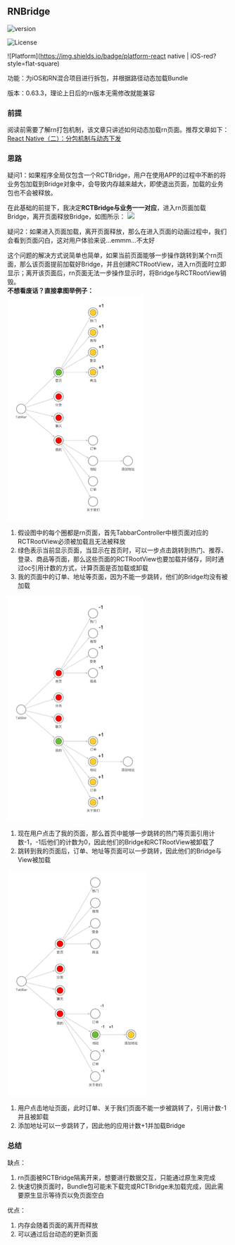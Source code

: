 ## RNBridge

![version](https://img.shields.io/badge/release-1.0.0-informational?style=flat-square)

![License](https://img.shields.io/github/license/378056350/bookkeeping-iOS.svg?style=flat-square)

![Platform](https://img.shields.io/badge/platform-react native | iOS-red?style=flat-square)



功能：为iOS和RN混合项目进行拆包，并根据路径动态加载Bundle

版本：0.63.3，理论上日后的rn版本无需修改就能兼容

### 前提

阅读前需要了解rn打包机制，该文章只讲述如何动态加载rn页面。推荐文章如下：<br>
[React Native（二）：分包机制与动态下发](https://juejin.im/post/6844903922205736973)

### 思路
疑问1：如果程序全局仅包含一个RCTBridge，用户在使用APP的过程中不断的将业务包加载到Bridge对象中，会导致内存越来越大，即使退出页面，加载的业务包也不会被释放。<br>

在此基础的前提下，我决定**RCTBridge与业务一一对应**，进入rn页面加载Bridge，离开页面释放Bridge，如图所示：
![](https://p3-juejin.byteimg.com/tos-cn-i-k3u1fbpfcp/6970efb1f45f4dd9833637ca2548a547~tplv-k3u1fbpfcp-watermark.image)




疑问2：如果进入页面加载，离开页面释放，那么在进入页面的动画过程中，我们会看到页面闪白，这对用户体验来说...emmm...不太好

这个问题的解决方式说简单也简单，如果当前页面能够一步操作跳转到某个rn页面，那么该页面提前加载好Bridge，并且创建RCTRootView，进入rn页面时立即显示；离开该页面后，rn页面无法一步操作显示时，将Bridge与RCTRootView销毁。<br>
**不想看废话？直接拿图举例子：**
<img src="./img/路径1.jpg" style="zoom:50%;" />

1. 假设图中的每个圈都是rn页面，首先TabbarController中根页面对应的RCTRootView必须被加载且无法被释放
2. 绿色表示当前显示页面，当显示在首页时，可以一步点击跳转到热门、推荐、登录、商品等页面，那么这些页面的RCTRootView也要加载并储存，同时通过oc引用计数的方式，计算页面是否加载或卸载
3. 我的页面中的订单、地址等页面，因为不能一步跳转，他们的Bridge均没有被加载

<img src="./img/路径2.jpg" style="zoom:50%;" />

1. 现在用户点击了我的页面，那么首页中能够一步跳转的热门等页面引用计数-1，-1后他们的计数为0，因此他们的Bridge和RCTRootView被卸载了
2. 跳转到我的页面后，订单、地址等页面可以一步跳转，因此他们的Bridge与View被加载

<img src="./img/路径3.jpg" style="zoom:50%;" />

1. 用户点击地址页面，此时订单、关于我们页面不能一步被跳转了，引用计数-1并且被卸载
2. 添加地址可以一步跳转了，因此他的应用计数+1并加载Bridge


### 总结
缺点：
1. rn页面被RCTBridge隔离开来，想要进行数据交互，只能通过原生来完成
2. 快速切换页面时，Bundle包可能未下载完或RCTBridge未加载完成，因此需要原生显示等待页以免页面空白

优点：
1. 内存会随着页面的离开而释放
2. 可以通过后台动态的更新页面









